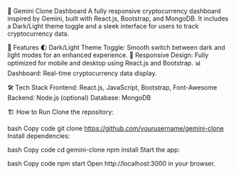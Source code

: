 🚀 Gemini Clone Dashboard
A fully responsive cryptocurrency dashboard inspired by Gemini, built with React.js, Bootstrap, and MongoDB. It includes a Dark/Light theme toggle and a sleek interface for users to track cryptocurrency data.

🌟 Features
🌓 Dark/Light Theme Toggle: Smooth switch between dark and light modes for an enhanced experience.
📱 Responsive Design: Fully optimized for mobile and desktop using React.js and Bootstrap.
📊 Dashboard: Real-time cryptocurrency data display.


🛠️ Tech Stack
Frontend: React.js, JavaScript, Bootstrap, Font-Awesome
Backend: Node.js (optional)
Database: MongoDB


🏗️ How to Run
Clone the repository:

bash
Copy code
git clone https://github.com/yourusername/gemini-clone
Install dependencies:

bash
Copy code
cd gemini-clone
npm install
Start the app:

bash
Copy code
npm start
Open http://localhost:3000 in your browser.

